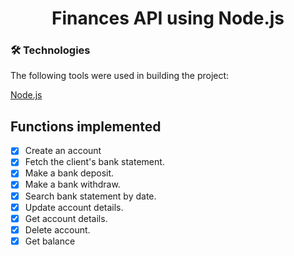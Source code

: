<div align="center">
 <h1>Finances API using Node.js</h1> 
</div>

### 🛠 Technologies

The following tools were used in building the project:


[Node.js](https://nodejs.org/en/) 

## Functions implemented  

- [X] Create an account
- [X] Fetch the client's bank statement.
- [X] Make a bank deposit.
- [X] Make a bank withdraw.
- [X] Search bank statement by date.
- [X] Update account details.
- [X] Get account details.
- [X] Delete account.
- [X] Get balance